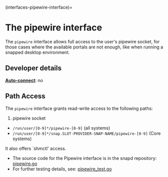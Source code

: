 (interfaces-pipewire-interface)=
# The pipewire interface

The `pipewire` interface allows full access to the user's pipewire socket, for those cases where the available portals are not enough, like when running a snapped desktop environment.

## **Developer details**

**[Auto-connect](/t/interface-management/6154#heading--auto-connections)**: no</br>

## **Path Access**

The `pipewire` interface grants read-write access to the following paths:

1. pipewire socket
* `/run/user/[0-9]*/pipewire-[0-9]` (all systems)
* `/run/user/[0-9]*/snap.SLOT-PROVIDER-SNAP-NAME/pipewire-[0-9]` (Core systems)

It also offers `shmctl' access.

* The source code for the Pipewire interface is in the snapd repository: [pipewire.go](https://github.com/snapcore/snapd/blob/master/interfaces/builtin/pipewire.go)  
* For further testing details, see: [pipewire\_test.go](https://github.com/snapcore/snapd/blob/master/interfaces/builtin/pipewire_test.go)

